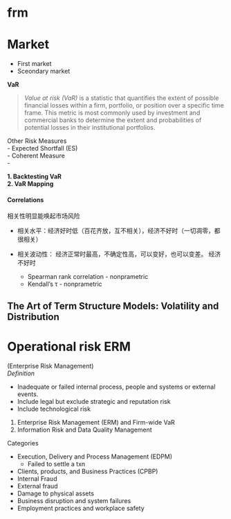 # frm 
# Market  

- First market  
- Sceondary market

__VaR__  
> *Value at risk (VaR)* is a statistic that quantifies the extent of possible financial losses within a firm, portfolio, or position over a specific time frame. This metric is most commonly used by investment and commercial banks to determine the extent and probabilities of potential losses in their institutional portfolios.  

Other Risk Measures  
	- Expected Shortfall (ES)  
	- Coherent Measure  
	- 

**1. Backtesting VaR**  
**2. VaR Mapping**  

#### Correlations
相关性明显能唤起市场风险

- 相关水平：经济好时低（百花齐放，互不相关），经济不好时（一切凋零，都很相关）  
- 相关波动性： 经济正常时最高，不确定性高，可以变好，也可以变差。
经济不好时

	- Spearman rank correlation - nonprametric  
	- Kendall’s τ - nonprametric  
	
## The Art of Term Structure Models: Volatility and Distribution

# Operational risk ERM 
(Enterprise Risk Management)  
*Definition*  
- Inadequate or failed internal process, people and systems or external events.  
- Include legal but exclude strategic and reputation risk  
- Include technological risk  

1. Enterprise Risk Management (ERM) and Firm-wide VaR  
2. Information Risk and Data Quality Management  

Categories  
- Execution, Delivery and Process Management (EDPM)
	- Failed to settle a txn
- Clients, products, and Business Practices (CPBP)
- Internal Fraud
- External fraud
- Damage to physical assets
- Business disruption and system failures
- Employment practices and workplace safety